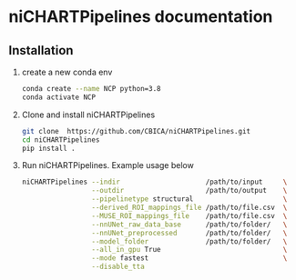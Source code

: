 # niCHARTPipelines documentation

## Installation

1. create a new conda env

    ```bash
    conda create --name NCP python=3.8
    conda activate NCP
    ```

2. Clone and install niCHARTPipelines

    ```bash
    git clone  https://github.com/CBICA/niCHARTPipelines.git
    cd niCHARTPipelines
    pip install .

    ```

3. Run niCHARTPipelines. Example usage below

    ```bash
    niCHARTPipelines --indir                     /path/to/input     \
                     --outdir                    /path/to/output    \
                     --pipelinetype structural                      \
                     --derived_ROI_mappings_file /path/to/file.csv  \
                     --MUSE_ROI_mappings_file    /path/to/file.csv  \
                     --nnUNet_raw_data_base      /path/to/folder/   \
                     --nnUNet_preprocessed       /path/to/folder/   \
                     --model_folder              /path/to/folder/   \
                     --all_in_gpu True                              \
                     --mode fastest                                 \
                     --disable_tta
    ```
